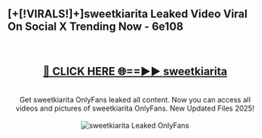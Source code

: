 <h2>[+[!VIRALS!]+]sweetkiarita Leaked Video Viral On Social X Trending Now - 6e108</h2>
<br>
<div align="center">
<h2><a href="https://libra.edu.pl?sweetkiarita" rel="nofollow">🔴 CLICK HERE 🌐==►► sweetkiarita</a></h2>
<br>
Get sweetkiarita OnlyFans leaked all content. Now you can access all videos and pictures of sweetkiarita OnlyFans. New Updated Files 2025!
<br>
<br>
<a href="https://libra.edu.pl?sweetkiarita" rel="nofollow" data-target="animated-image.originalLink"><img src="https://i.ibb.co.com/WyWwxjT/player-gif2.gif" alt="sweetkiarita Leaked OnlyFans" style="max-width: 100%; display: inline-block;" data-target="animated-image.originalImage"></a>
</div>
<br>